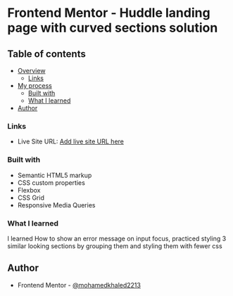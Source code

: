 # Frontend Mentor - Huddle landing page with curved sections solution

## Table of contents

- [Overview](#overview)
  - [Links](#links)
- [My process](#my-process)
  - [Built with](#built-with)
  - [What I learned](#what-i-learned)
- [Author](#author)

### Links

- Live Site URL: [Add live site URL here](https://mohamedkhaled2213.github.io/Front-end-junior-challange-2/)

### Built with

- Semantic HTML5 markup
- CSS custom properties
- Flexbox
- CSS Grid
- Responsive Media Queries

### What I learned

I learned How to show an error message on input focus, practiced styling 3 similar looking sections by grouping them and styling them with fewer css

## Author

- Frontend Mentor - [@mohamedkhaled2213](https://https://www.frontendmentor.io/profile/mohamedkhaled2213)
